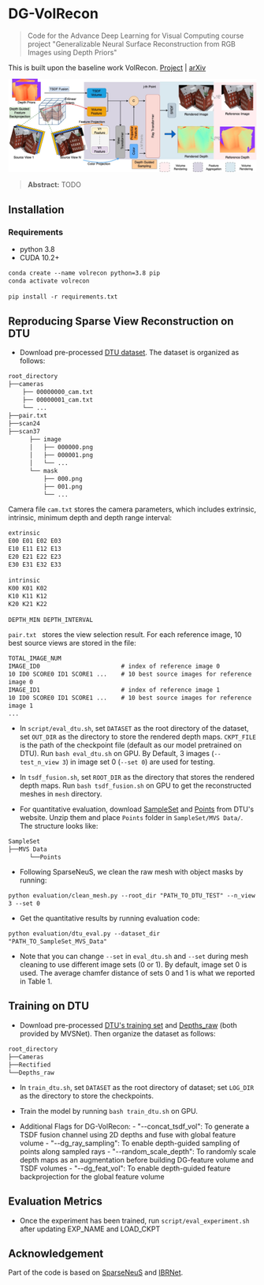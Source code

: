 # DG-VolRecon

> Code for the Advance Deep Learning for Visual Computing course project "Generalizable Neural Surface Reconstruction from RGB Images using Depth Priors"

This is built upon the baseline work VolRecon. [Project](https://fangjinhuawang.github.io/VolRecon/) | [arXiv](https://arxiv.org/abs/2212.08067)


![method](./imgs/pipeline.jpeg)

>**Abstract:** TODO


## Installation

### Requirements

* python 3.8
* CUDA 10.2+

```
conda create --name volrecon python=3.8 pip
conda activate volrecon

pip install -r requirements.txt
```



## Reproducing Sparse View Reconstruction on DTU

* Download pre-processed [DTU dataset](https://drive.google.com/file/d/1cMGgIAWQKpNyu20ntPAjq3ZWtJ-HXyb4/view?usp=sharing). The dataset is organized as follows:
```
root_directory
├──cameras
    ├── 00000000_cam.txt
    ├── 00000001_cam.txt
    └── ...  
├──pair.txt
├──scan24
├──scan37
      ├── image               
      │   ├── 000000.png       
      │   ├── 000001.png       
      │   └── ...                
      └── mask                   
          ├── 000.png   
          ├── 001.png
          └── ...                
```

Camera file ``cam.txt`` stores the camera parameters, which includes extrinsic, intrinsic, minimum depth and depth range interval:
```
extrinsic
E00 E01 E02 E03
E10 E11 E12 E13
E20 E21 E22 E23
E30 E31 E32 E33

intrinsic
K00 K01 K02
K10 K11 K12
K20 K21 K22

DEPTH_MIN DEPTH_INTERVAL
```

``pair.txt `` stores the view selection result. For each reference image, 10 best source views are stored in the file:
```
TOTAL_IMAGE_NUM
IMAGE_ID0                       # index of reference image 0 
10 ID0 SCORE0 ID1 SCORE1 ...    # 10 best source images for reference image 0 
IMAGE_ID1                       # index of reference image 1
10 ID0 SCORE0 ID1 SCORE1 ...    # 10 best source images for reference image 1 
...
```

* In `script/eval_dtu.sh`, set `DATASET` as the root directory of the dataset, set `OUT_DIR` as the directory to store the rendered depth maps. `CKPT_FILE` is the path of the checkpoint file (default as our model pretrained on DTU). Run `bash eval_dtu.sh` on GPU. By Default, 3 images (`--test_n_view 3`) in image set 0 (`--set 0`) are used for testing.  
* In ``tsdf_fusion.sh``, set `ROOT_DIR` as the directory that stores the rendered depth maps. Run `bash tsdf_fusion.sh` on GPU to get the reconstructed meshes in `mesh` directory. 

* For quantitative evaluation, download [SampleSet](http://roboimagedata.compute.dtu.dk/?page_id=36) and [Points](http://roboimagedata.compute.dtu.dk/?page_id=36) from DTU's website. Unzip them and place `Points` folder in `SampleSet/MVS Data/`. The structure looks like:
```
SampleSet
├──MVS Data
      └──Points
```
* Following SparseNeuS, we clean the raw mesh with object masks by running:
```
python evaluation/clean_mesh.py --root_dir "PATH_TO_DTU_TEST" --n_view 3 --set 0
```
* Get the quantitative results by running evaluation code:
```
python evaluation/dtu_eval.py --dataset_dir "PATH_TO_SampleSet_MVS_Data"
```
* Note that you can change `--set` in ``eval_dtu.sh`` and `--set` during mesh cleaning to use different image sets (0 or 1). By default, image set 0 is used. The average chamfer distance of sets 0 and 1 is what we reported in Table 1. 


## Training on DTU

* Download pre-processed [DTU's training set](https://drive.google.com/file/d/1eDjh-_bxKKnEuz5h-HXS7EDJn59clx6V/view) and [Depths_raw](https://virutalbuy-public.oss-cn-hangzhou.aliyuncs.com/share/cascade-stereo/CasMVSNet/dtu_data/dtu_train_hr/Depths_raw.zip) (both provided by MVSNet). Then organize the dataset as follows:
```
root_directory
├──Cameras
├──Rectified
└──Depths_raw
```
* In ``train_dtu.sh``, set `DATASET` as the root directory of dataset; set `LOG_DIR` as the directory to store the checkpoints. 

* Train the model by running `bash train_dtu.sh` on GPU.

* Additional Flags for DG-VolRecon:
      - "--concat_tsdf_vol": To generate a TSDF fusion channel using 2D depths and fuse with global feature volume
      - "--dg_ray_sampling": To enable depth-guided sampling of points along sampled rays
      - "--random_scale_depth": To randomly scale depth maps as an augmentation before building DG-feature volume and TSDF volumes
      - "--dg_feat_vol": To enable depth-guided feature backprojection for the global feature volume


## Evaluation Metrics

* Once the experiment has been trained, run `script/eval_experiment.sh` after updating EXP_NAME and LOAD_CKPT

    

## Acknowledgement

Part of the code is based on [SparseNeuS](https://github.com/xxlong0/SparseNeuS) and [IBRNet](https://github.com/googleinterns/IBRNet).